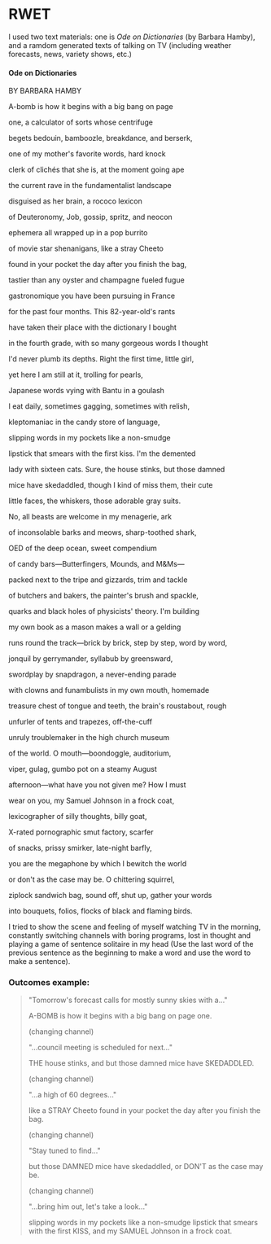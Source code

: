 # RWET

I used two text materials: one is *Ode on Dictionaries* (by Barbara Hamby), and a ramdom generated texts of talking on TV (including weather forecasts, news, variety shows, etc.)

#### Ode on Dictionaries

BY BARBARA HAMBY

A-bomb is how it begins with a big bang on page

one, a calculator of sorts whose centrifuge
        
begets bedouin, bamboozle, breakdance, and berserk,

one of my mother's favorite words, hard knock
        
clerk of clichés that she is, at the moment going ape

the current rave in the fundamentalist landscape

disguised as her brain, a rococo lexicon

of Deuteronomy, Job, gossip, spritz, and neocon

ephemera all wrapped up in a pop burrito

of movie star shenanigans, like a stray Cheeto

found in your pocket the day after you finish the bag,

tastier than any oyster and champagne fueled fugue

gastronomique you have been pursuing in France

for the past four months. This 82-year-old's rants

have taken their place with the dictionary I bought

in the fourth grade, with so many gorgeous words I thought

I'd never plumb its depths. Right the first time, little girl,

yet here I am still at it, trolling for pearls,

Japanese words vying with Bantu in a goulash

I eat daily, sometimes gagging, sometimes with relish,

kleptomaniac in the candy store of language,

slipping words in my pockets like a non-smudge

lipstick that smears with the first kiss. I'm the demented

lady with sixteen cats. Sure, the house stinks, but those damned

mice have skedaddled, though I kind of miss them, their cute

little faces, the whiskers, those adorable gray suits.

No, all beasts are welcome in my menagerie, ark

of inconsolable barks and meows, sharp-toothed shark,

OED of the deep ocean, sweet compendium

of candy bars—Butterfingers, Mounds, and M&Ms—

packed next to the tripe and gizzards, trim and tackle

of butchers and bakers, the painter's brush and spackle,

quarks and black holes of physicists' theory. I'm building

my own book as a mason makes a wall or a gelding

runs round the track—brick by brick, step by step, word by word,

jonquil by gerrymander, syllabub by greensward,

swordplay by snapdragon, a never-ending parade

with clowns and funambulists in my own mouth, homemade

treasure chest of tongue and teeth, the brain's roustabout, rough

unfurler of tents and trapezes, off-the-cuff

unruly troublemaker in the high church museum

of the world. O mouth—boondoggle, auditorium,

viper, gulag, gumbo pot on a steamy August

afternoon—what have you not given me? How I must

wear on you, my Samuel Johnson in a frock coat,

lexicographer of silly thoughts, billy goat,

X-rated pornographic smut factory, scarfer

of snacks, prissy smirker, late-night barfly,

you are the megaphone by which I bewitch the world

or don't as the case may be. O chittering squirrel,

ziplock sandwich bag, sound off, shut up, gather your words

into bouquets, folios, flocks of black and flaming birds.

I tried to show the scene and feeling of myself watching TV in the morning, constantly switching channels with boring programs, lost in thought and playing a game of sentence solitaire in my head (Use the last word of the previous sentence as the beginning to make a word and use the word to make a sentence).

### Outcomes example:

>
> "Tomorrow's forecast calls for mostly sunny skies with a..."
> 
> A-BOMB is how it begins with a big bang on page one.
> 
> 
> (changing channel)
> 
> "...council meeting is scheduled for next..."
> 
> THE house stinks, and but those damned mice have SKEDADDLED.
> 
>  (changing channel)
> 
> "...a high of 60 degrees..."
> 
> like a STRAY Cheeto found in your pocket the day after you finish the bag.
>  
>  (changing channel)
>  
> "Stay tuned to find..."
> 
> but those DAMNED mice have skedaddled, or DON'T as the case may be.
>  
>  (changing channel)
>  
> "...bring him out, let's take a look..."
> 
> slipping words in my pockets like a non-smudge lipstick that smears with the first KISS, and my SAMUEL Johnson in a frock coat.
